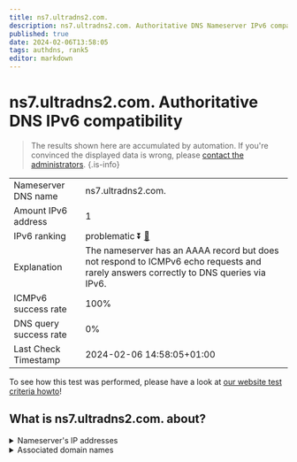```yaml
---
title: ns7.ultradns2.com.
description: ns7.ultradns2.com. Authoritative DNS Nameserver IPv6 compatibility
published: true
date: 2024-02-06T13:58:05
tags: authdns, rank5
editor: markdown
---
```


# ns7.ultradns2.com. Authoritative DNS IPv6 compatibility

> The results shown here are accumulated by automation. If you're convinced the displayed data is wrong, please [contact the administrators](/howto/chat). 
{.is-info}




|   |   |
| - | - |
| Nameserver DNS name | ns7.ultradns2.com.
| Amount IPv6 address | 1
| IPv6 ranking | problematic :arrow_double_down: [🔗](/howto/ranking) |
| Explanation | The nameserver has an AAAA record but does not respond to ICMPv6 echo requests and rarely answers correctly to DNS queries via IPv6. |
| ICMPv6 success rate | 100%|
| DNS query success rate | 0% |
| Last Check Timestamp | 2024-02-06 14:58:05+01:00 |

To see how this test was performed, please have a look at [our website test criteria howto](/howto/testcriteria/authdns)!


## What is ns7.ultradns2.com. about?




<details>
<summary>Nameserver's IP addresses</summary>

2610:a1:3107::53

</details>



<details>
<summary>Associated domain names</summary>

www.rbc.com

</details>
